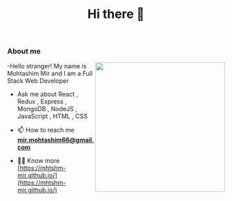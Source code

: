 <h1 align="center">Hi there 👋 </h1>
<br/>
<h3>About me</h3>
<img align="right" src="https://media2.giphy.com/media/nGMnDqebzDcfm/giphy.gif?cid=ecf05e47n8f6fibd3l5ibcc9b8ocvuqgzev5akwc7bsa08h7&rid=giphy.gif&ct=g" width="300">
-Hello stranger! My name is  Mohtashim Mir and I am a Full Stack Web Developer

- Ask me about React , Redux , Express , MongoDB , NodeJS , JavaScript , HTML , CSS

- 📫 How to reach me **mir.mohtashim66@gmail.com**
- 👨‍💻 Know more [https://mhtshm-mir.github.io/](https://mhtshm-mir.github.io/)

